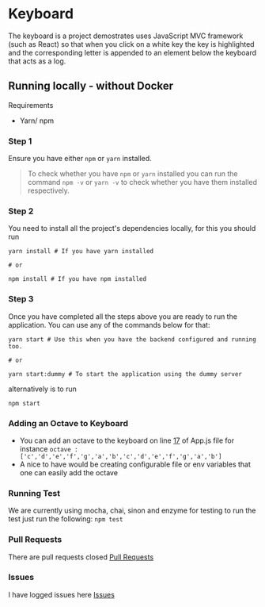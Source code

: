 # Keyboard

The keyboard is a project demostrates uses JavaScript MVC framework (such as React) so that when you click on a white key the key is highlighted and the corresponding letter is appended to an element below the keyboard that acts as a log.


## Running locally - without Docker
Requirements
* Yarn/ npm

### Step 1
Ensure you have either `npm` or `yarn` installed.
> To check whether you have `npm` or `yarn` installed you can run the command `npm -v` or `yarn -v`
> to check whether you have them installed respectively.

### Step 2
You need to install all the project's dependencies locally, for this you should run

```shell script
yarn install # If you have yarn installed

# or

npm install # If you have npm installed
``` 

### Step 3
Once you have completed all the steps above you are ready to run the application.
You can use any of the commands below for that:

```shell script
yarn start # Use this when you have the backend configured and running too.

# or 

yarn start:dummy # To start the application using the dummy server
```

alternatively is to run 

```
npm start
```

### Adding an Octave to Keyboard

- You can add an octave to the keyboard on line [17](https://github.com/maretekent/keyboard/blob/master/src/components/App.js#L17) of App.js file
for instance `octave : ['c','d','e','f','g','a','b','c','d','e','f','g','a','b']`
- A nice to have would be creating configurable file or env variables that one can easily add the octave


### Running Test
We are currently using mocha, chai, sinon and enzyme for testing
to run the test just run the following:
`npm test`

### Pull Requests
There are pull requests closed
[Pull Requests](https://github.com/maretekent/keyboard/pulls?q=is%3Apr+is%3Aclosed)

### Issues
I have logged issues here
[Issues](https://github.com/maretekent/keyboard/issues)


